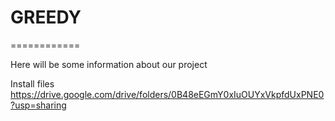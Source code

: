 # GREEDY
============

Here will be some information about our project

Install files
https://drive.google.com/drive/folders/0B48eEGmY0xIuOUYxVkpfdUxPNE0?usp=sharing

